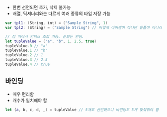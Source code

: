 - 한번 선언되면 추가, 삭제 불가능
- 배열, 딕셔너리와는 다르게 여러 종류의 타입 저장 가능
```swift
var tpl1: (String, int) = ("Sample String", 1) 
var tpl2: (String) = ("Sample String") // 이렇게 아이템이 하나면 튜플이 아니라 해당 타입임

// 점 찍어서 인덱스 조회 가능. 순회는 안됨.
let tupleValue = ("a", "b", 1, 2.5, true)
tupleValue.0 // "a"
tupleValue.1 // "b"
tupleValue.2 // 1
tupleValue.3 // 2.5
tupleValue.4 // true
```

## 바인딩
- 매우 편리함
- 개수가 일치해야 함
```swift
let (a, b, c, d, _) = tupleValue // 5개로 선언했으니 바인딩도 5개 맞춰줘야 함
```